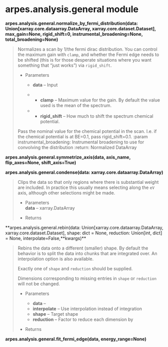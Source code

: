 # arpes.analysis.general module

**arpes.analysis.general.normalize\_by\_fermi\_distribution(data:
Union\[xarray.core.dataarray.DataArray, xarray.core.dataset.Dataset\],
max\_gain=None, rigid\_shift=0, instrumental\_broadening=None,
total\_broadening=None)**

> Normalizes a scan by 1/the fermi dirac distribution. You can control
> the maximum gain with `clamp`, and whether the Fermi edge needs to be
> shifted (this is for those desperate situations where you want
> something that “just works”) via `rigid_shift`.
> 
>   - Parameters
>     
>       - **data** – Input
>     
>       -   - **clamp** – Maximum value for the gain. By default the
>             value  
>             used is the mean of the spectrum.
>     
>       -   - **rigid\_shift** – How much to shift the spectrum
>             chemical  
>             potential.
> 
> Pass the nominal value for the chemical potential in the scan. I.e. if
> the chemical potential is at BE=0.1, pass rigid\_shift=0.1. :param
> instrumental\_broadening: Instrumental broadening to use for
> convolving the distribution :return: Normalized DataArray

**arpes.analysis.general.symmetrize\_axis(data, axis\_name,
flip\_axes=None, shift\_axis=True)**

**arpes.analysis.general.condense(data:
xarray.core.dataarray.DataArray)**

> Clips the data so that only regions where there is substantial weight
> are included. In practice this usually means selecting along the `eV`
> axis, although other selections might be made.
> 
>   - Parameters  
>     **data** – xarray.DataArray
> 
>   - Returns

**arpes.analysis.general.rebin(data:
Union\[xarray.core.dataarray.DataArray, xarray.core.dataset.Dataset\],
shape: dict = None, reduction: Union\[int, dict\] = None,
interpolate=False,**kwargs)\*\*

> Rebins the data onto a different (smaller) shape. By default the
> behavior is to split the data into chunks that are integrated over. An
> interpolation option is also available.
> 
> Exactly one of `shape` and `reduction` should be supplied.
> 
> Dimensions corresponding to missing entries in `shape` or `reduction`
> will not be changed.
> 
>   - Parameters
>     
>       - **data** –
>       - **interpolate** – Use interpolation instead of integration
>       - **shape** – Target shape
>       - **reduction** – Factor to reduce each dimension by
> 
>   - Returns

**arpes.analysis.general.fit\_fermi\_edge(data, energy\_range=None)**
